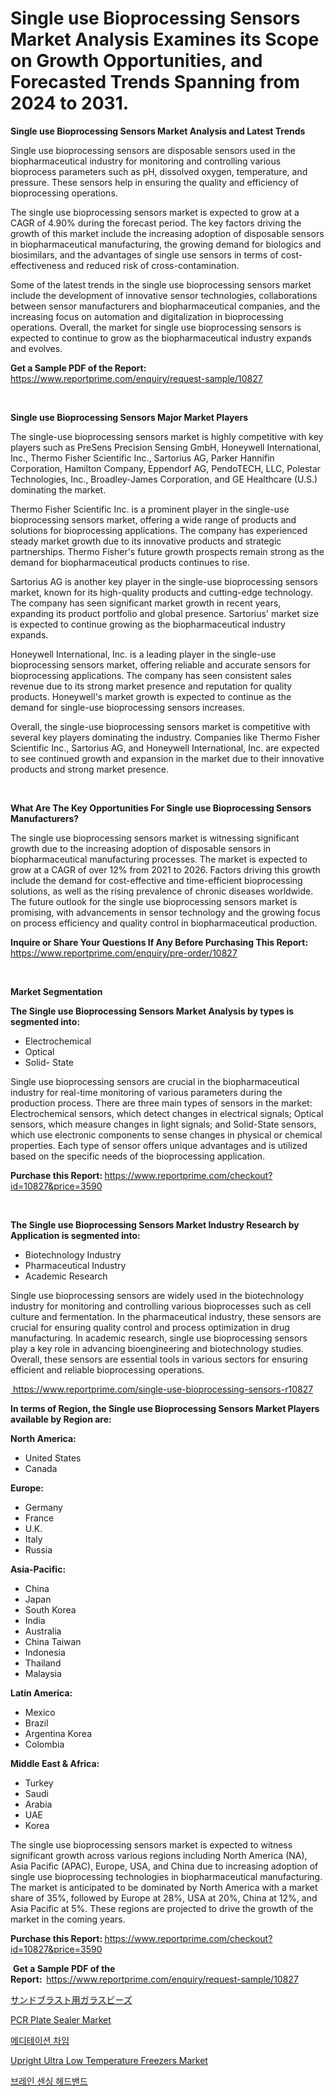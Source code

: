 <p><h1>Single use Bioprocessing Sensors Market Analysis Examines its Scope on Growth Opportunities, and Forecasted Trends Spanning from 2024 to 2031.</h1></p><p><strong>Single use Bioprocessing Sensors Market Analysis and Latest Trends</strong></p>
<p><p>Single use bioprocessing sensors are disposable sensors used in the biopharmaceutical industry for monitoring and controlling various bioprocess parameters such as pH, dissolved oxygen, temperature, and pressure. These sensors help in ensuring the quality and efficiency of bioprocessing operations.</p><p>The single use bioprocessing sensors market is expected to grow at a CAGR of 4.90% during the forecast period. The key factors driving the growth of this market include the increasing adoption of disposable sensors in biopharmaceutical manufacturing, the growing demand for biologics and biosimilars, and the advantages of single use sensors in terms of cost-effectiveness and reduced risk of cross-contamination.</p><p>Some of the latest trends in the single use bioprocessing sensors market include the development of innovative sensor technologies, collaborations between sensor manufacturers and biopharmaceutical companies, and the increasing focus on automation and digitalization in bioprocessing operations. Overall, the market for single use bioprocessing sensors is expected to continue to grow as the biopharmaceutical industry expands and evolves.</p></p>
<p><strong>Get a Sample PDF of the Report:&nbsp;</strong> <a href="https://www.reportprime.com/enquiry/request-sample/10827">https://www.reportprime.com/enquiry/request-sample/10827</a></p>
<p>&nbsp;</p>
<p><strong>Single use Bioprocessing Sensors Major Market Players</strong></p>
<p><p>The single-use bioprocessing sensors market is highly competitive with key players such as PreSens Precision Sensing GmbH, Honeywell International, Inc., Thermo Fisher Scientific Inc., Sartorius AG, Parker Hannifin Corporation, Hamilton Company, Eppendorf AG, PendoTECH, LLC, Polestar Technologies, Inc., Broadley-James Corporation, and GE Healthcare (U.S.) dominating the market.</p><p>Thermo Fisher Scientific Inc. is a prominent player in the single-use bioprocessing sensors market, offering a wide range of products and solutions for bioprocessing applications. The company has experienced steady market growth due to its innovative products and strategic partnerships. Thermo Fisher's future growth prospects remain strong as the demand for biopharmaceutical products continues to rise.</p><p>Sartorius AG is another key player in the single-use bioprocessing sensors market, known for its high-quality products and cutting-edge technology. The company has seen significant market growth in recent years, expanding its product portfolio and global presence. Sartorius' market size is expected to continue growing as the biopharmaceutical industry expands.</p><p>Honeywell International, Inc. is a leading player in the single-use bioprocessing sensors market, offering reliable and accurate sensors for bioprocessing applications. The company has seen consistent sales revenue due to its strong market presence and reputation for quality products. Honeywell's market growth is expected to continue as the demand for single-use bioprocessing sensors increases.</p><p>Overall, the single-use bioprocessing sensors market is competitive with several key players dominating the industry. Companies like Thermo Fisher Scientific Inc., Sartorius AG, and Honeywell International, Inc. are expected to see continued growth and expansion in the market due to their innovative products and strong market presence.</p></p>
<p>&nbsp;</p>
<p><strong>What Are The Key Opportunities For Single use Bioprocessing Sensors Manufacturers?</strong></p>
<p><p>The single use bioprocessing sensors market is witnessing significant growth due to the increasing adoption of disposable sensors in biopharmaceutical manufacturing processes. The market is expected to grow at a CAGR of over 12% from 2021 to 2026. Factors driving this growth include the demand for cost-effective and time-efficient bioprocessing solutions, as well as the rising prevalence of chronic diseases worldwide. The future outlook for the single use bioprocessing sensors market is promising, with advancements in sensor technology and the growing focus on process efficiency and quality control in biopharmaceutical production.</p></p>
<p><strong>Inquire or Share Your Questions If Any Before Purchasing This Report:</strong> <a href="https://www.reportprime.com/enquiry/pre-order/10827">https://www.reportprime.com/enquiry/pre-order/10827</a></p>
<p>&nbsp;</p>
<p><strong>Market Segmentation</strong></p>
<p><strong>The Single use Bioprocessing Sensors Market Analysis by types is segmented into:</strong></p>
<p><ul><li>Electrochemical</li><li>Optical</li><li>Solid- State</li></ul></p>
<p><p>Single use bioprocessing sensors are crucial in the biopharmaceutical industry for real-time monitoring of various parameters during the production process. There are three main types of sensors in the market: Electrochemical sensors, which detect changes in electrical signals; Optical sensors, which measure changes in light signals; and Solid-State sensors, which use electronic components to sense changes in physical or chemical properties. Each type of sensor offers unique advantages and is utilized based on the specific needs of the bioprocessing application.</p></p>
<p><strong>Purchase this Report:&nbsp;</strong><a href="https://www.reportprime.com/checkout?id=10827&price=3590">https://www.reportprime.com/checkout?id=10827&price=3590</a></p>
<p>&nbsp;</p>
<p><strong>The Single use Bioprocessing Sensors Market Industry Research by Application is segmented into:</strong></p>
<p><ul><li>Biotechnology Industry</li><li>Pharmaceutical Industry</li><li>Academic Research</li></ul></p>
<p><p>Single use bioprocessing sensors are widely used in the biotechnology industry for monitoring and controlling various bioprocesses such as cell culture and fermentation. In the pharmaceutical industry, these sensors are crucial for ensuring quality control and process optimization in drug manufacturing. In academic research, single use bioprocessing sensors play a key role in advancing bioengineering and biotechnology studies. Overall, these sensors are essential tools in various sectors for ensuring efficient and reliable bioprocessing operations.</p></p>
<p><a href="https://www.reportprime.com/single-use-bioprocessing-sensors-r10827">&nbsp;https://www.reportprime.com/single-use-bioprocessing-sensors-r10827</a></p>
<p><strong>In terms of Region, the Single use Bioprocessing Sensors Market Players available by Region are:</strong></p>
<p>
    <p> <strong> North America: </strong>
        <ul>
            <li>United States</li>
            <li>Canada</li>
        </ul>
        </p> 
    <p> <strong> Europe: </strong>
        <ul>
            <li>Germany</li>
            <li>France</li>
            <li>U.K.</li>
            <li>Italy</li>
            <li>Russia</li>
        </ul>
        </p> 
    <p> <strong> Asia-Pacific: </strong>
        <ul>
            <li>China</li>
            <li>Japan</li>
            <li>South Korea</li>
            <li>India</li>
            <li>Australia</li>
            <li>China Taiwan</li>
            <li>Indonesia</li>
            <li>Thailand</li>
            <li>Malaysia</li>
        </ul>
        </p> 
    <p> <strong> Latin America: </strong>
        <ul>
            <li>Mexico</li>
            <li>Brazil</li>
            <li>Argentina Korea</li>
            <li>Colombia</li>
        </ul>
        </p> 
    <p> <strong> Middle East & Africa: </strong>
        <ul>
            <li>Turkey</li>
            <li>Saudi</li>
            <li>Arabia</li>
            <li>UAE</li>
            <li>Korea</li>
        </ul>
    </p>
    </p>
<p><p>The single use bioprocessing sensors market is expected to witness significant growth across various regions including North America (NA), Asia Pacific (APAC), Europe, USA, and China due to increasing adoption of single use bioprocessing technologies in biopharmaceutical manufacturing. The market is anticipated to be dominated by North America with a market share of 35%, followed by Europe at 28%, USA at 20%, China at 12%, and Asia Pacific at 5%. These regions are projected to drive the growth of the market in the coming years.</p></p>
<p><strong>Purchase this Report: </strong><a href="https://www.reportprime.com/checkout?id=10827&price=3590">https://www.reportprime.com/checkout?id=10827&price=3590</a></p>
<p>&nbsp;<strong>Get a Sample PDF of the Report:&nbsp;&nbsp;</strong><a href="https://www.reportprime.com/enquiry/request-sample/10827">https://www.reportprime.com/enquiry/request-sample/10827</a></p>
<p><strong></strong></p>
<p><p><a href="https://github.com/luffiazaza/Market-Research-Report-List-1/blob/main/344529979879.md">サンドブラスト用ガラスビーズ</a></p><p><a href="https://github.com/changoleonlaverguenzanoexiste/Market-Research-Report-List-3/blob/main/pcr-plate-sealer-market.md">PCR Plate Sealer Market</a></p><p><a href="https://github.com/solomonbode85/Market-Research-Report-List-1/blob/main/675266274641.md">메디테이션 차임</a></p><p><a href="https://github.com/dimitrishawkinswaynenp91rgz/Market-Research-Report-List-2/blob/main/upright-ultra-low-temperature-freezers-market.md">Upright Ultra Low Temperature Freezers Market</a></p><p><a href="https://github.com/PhilToryphy7876567/Market-Research-Report-List-1/blob/main/599033374640.md">브레인 센싱 헤드밴드</a></p></p>
